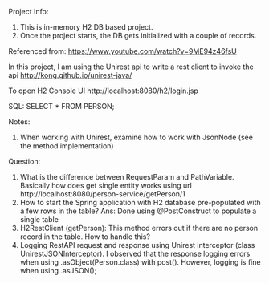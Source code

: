 Project Info:
1. This is in-memory H2 DB based project.
1. Once the project starts, the DB gets initialized with a couple of records.

Referenced from:
https://www.youtube.com/watch?v=9ME94z46fsU

In this project, I am using the Unirest api to write a rest client to invoke the api
http://kong.github.io/unirest-java/

To open H2 Console UI
http://localhost:8080/h2/login.jsp

SQL:
SELECT * FROM PERSON;

Notes:
1. When working with Unirest, examine how to work with JsonNode (see the method implementation)

Question:
1. What is the difference between RequestParam and PathVariable. Basically how does get single entity works using url http://localhost:8080/person-service/getPerson/1
2. How to start the Spring application with H2 database pre-populated with a few rows in the table?
   Ans: Done using @PostConstruct to populate a single table
3. H2RestClient (getPerson): This method errors out if there are no person record in the table. How to handle this?
4. Logging RestAPI request and response using Unirest interceptor (class UnirestJSONInterceptor). I observed that the response logging
   errors when using .asObject(Person.class) with post(). However, logging is fine when using .asJSON();
